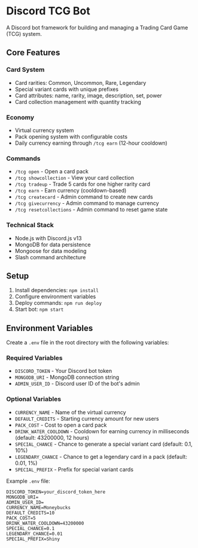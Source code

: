 # Discord TCG Bot

A Discord bot framework for building and managing a Trading Card Game (TCG) system.

## Core Features

### Card System
- Card rarities: Common, Uncommon, Rare, Legendary
- Special variant cards with unique prefixes
- Card attributes: name, rarity, image, description, set, power
- Card collection management with quantity tracking

### Economy
- Virtual currency system
- Pack opening system with configurable costs
- Daily currency earning through `/tcg earn` (12-hour cooldown)

### Commands
- `/tcg open` - Open a card pack
- `/tcg showcollection` - View your card collection
- `/tcg tradeup` - Trade 5 cards for one higher rarity card
- `/tcg earn` - Earn currency (cooldown-based)
- `/tcg createcard` - Admin command to create new cards
- `/tcg givecurrency` - Admin command to manage currency
- `/tcg resetcollections` - Admin command to reset game state

### Technical Stack
- Node.js with Discord.js v13
- MongoDB for data persistence
- Mongoose for data modeling
- Slash command architecture

## Setup
1. Install dependencies: `npm install`
2. Configure environment variables
3. Deploy commands: `npm run deploy`
4. Start bot: `npm start`

## Environment Variables
Create a `.env` file in the root directory with the following variables:

### Required Variables
- `DISCORD_TOKEN` - Your Discord bot token
- `MONGODB_URI` - MongoDB connection string
- `ADMIN_USER_ID` - Discord user ID of the bot's admin

### Optional Variables
- `CURRENCY_NAME` - Name of the virtual currency
- `DEFAULT_CREDITS` - Starting currency amount for new users
- `PACK_COST` - Cost to open a card pack
- `DRINK_WATER_COOLDOWN` - Cooldown for earning currency in milliseconds (default: 43200000, 12 hours)
- `SPECIAL_CHANCE` - Chance to generate a special variant card (default: 0.1, 10%)
- `LEGENDARY_CHANCE` - Chance to get a legendary card in a pack (default: 0.01, 1%)
- `SPECIAL_PREFIX` - Prefix for special variant cards

Example `.env` file:
```env
DISCORD_TOKEN=your_discord_token_here
MONGODB_URI=
ADMIN_USER_ID=
CURRENCY_NAME=Moneybucks
DEFAULT_CREDITS=10
PACK_COST=5
DRINK_WATER_COOLDOWN=43200000
SPECIAL_CHANCE=0.1
LEGENDARY_CHANCE=0.01
SPECIAL_PREFIX=Shiny
```
